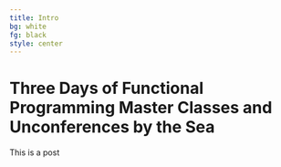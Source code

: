 ```yaml
---
title: Intro
bg: white
fg: black
style: center
---
```


# Three Days of Functional Programming Master Classes and Unconferences by the Sea

This is a post
